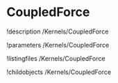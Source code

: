 <!-- MOOSE Documentation Stub: Remove this when content is added. -->

# CoupledForce
!description /Kernels/CoupledForce

!parameters /Kernels/CoupledForce

!listingfiles /Kernels/CoupledForce

!childobjects /Kernels/CoupledForce
